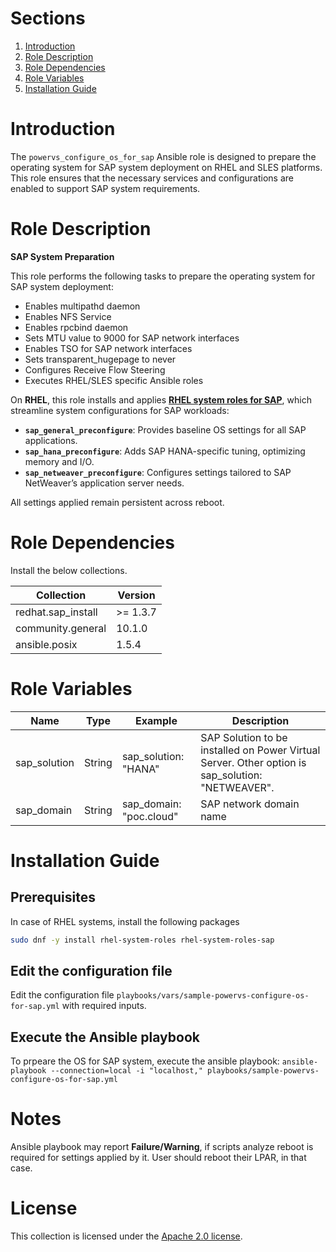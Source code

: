 # Sections

1. [Introduction](#introduction)
1. [Role Description](#role-description)
1. [Role Dependencies](#role-dependencies)
1. [Role Variables](#role-variables)
1. [Installation Guide](#installation-guide)

# Introduction

The `powervs_configure_os_for_sap` Ansible role is designed to prepare the operating system for SAP system deployment on RHEL and SLES platforms. This role ensures that the necessary services and configurations are enabled to support SAP system requirements.

# Role Description

**SAP System Preparation**

This role performs the following tasks to prepare the operating system for SAP system deployment:

- Enables multipathd daemon
- Enables NFS Service
- Enables rpcbind daemon
- Sets MTU value to 9000 for SAP network interfaces
- Enables TSO for SAP network interfaces
- Sets transparent_hugepage to never
- Configures Receive Flow Steering
- Executes RHEL/SLES specific Ansible roles

On **RHEL**, this role installs and applies **[RHEL system roles for SAP](https://access.redhat.com/articles/3050101)**, which streamline system configurations for SAP workloads:

- **`sap_general_preconfigure`**: Provides baseline OS settings for all SAP applications.
- **`sap_hana_preconfigure`**: Adds SAP HANA-specific tuning, optimizing memory and I/O.
- **`sap_netweaver_preconfigure`**: Configures settings tailored to SAP NetWeaver’s application server needs.

All settings applied remain persistent across reboot.

# Role Dependencies

Install the below collections.

|Collection|Version|
|----------|-------|
|redhat.sap_install| >= 1.3.7|
|community.general| 10.1.0|
|ansible.posix| 1.5.4|

# Role Variables

| Name          | Type   |Example  | Description |
|---------------|--------|---------|-------------|
| sap_solution  | String |sap_solution: "HANA"  | SAP Solution to be installed on Power Virtual Server. Other option is sap_solution: "NETWEAVER". |
| sap_domain    | String |sap_domain: "poc.cloud"  | SAP network domain name                              |

# Installation Guide

## Prerequisites

In case of RHEL systems, install the following packages

```bash
sudo dnf -y install rhel-system-roles rhel-system-roles-sap
```

## Edit the configuration file

Edit the configuration file `playbooks/vars/sample-powervs-configure-os-for-sap.yml` with required inputs.

## Execute the Ansible playbook

To prpeare the OS for SAP system, execute the ansible playbook:
`ansible-playbook --connection=local -i "localhost," playbooks/sample-powervs-configure-os-for-sap.yml`

# Notes

Ansible playbook may report **Failure/Warning**, if scripts analyze reboot is required for settings applied by it. User should reboot their LPAR, in that case.

# License

This collection is licensed under the [Apache 2.0 license](http://www.apache.org/licenses/LICENSE-2.0).
